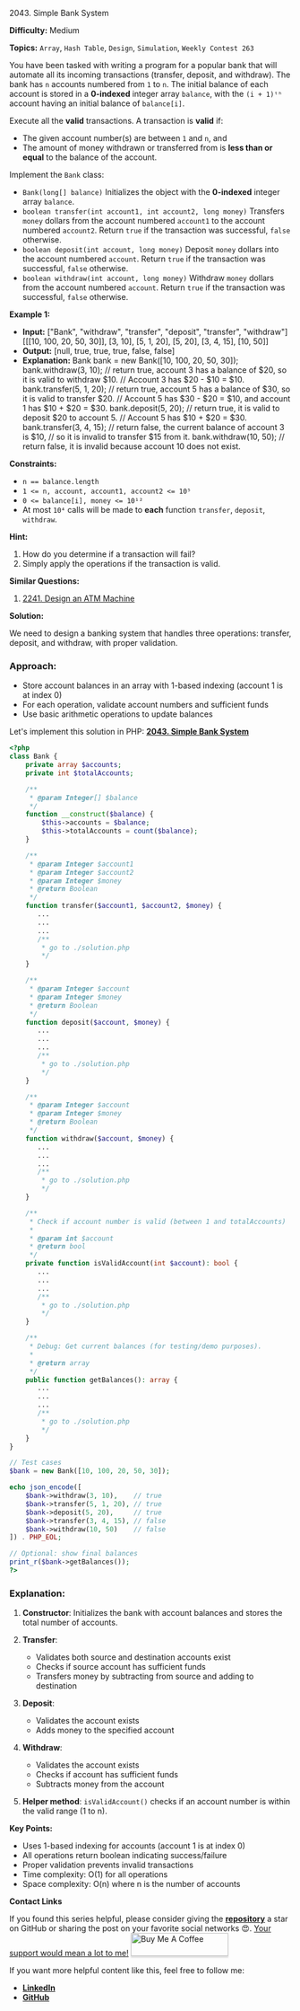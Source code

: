 2043\. Simple Bank System

**Difficulty:** Medium

**Topics:** `Array`, `Hash Table`, `Design`, `Simulation`, `Weekly Contest 263`

You have been tasked with writing a program for a popular bank that will automate all its incoming transactions (transfer, deposit, and withdraw). The bank has `n` accounts numbered from `1` to `n`. The initial balance of each account is stored in a **0-indexed** integer array `balance`, with the `(i + 1)ᵗʰ` account having an initial balance of `balance[i]`.

Execute all the **valid** transactions. A transaction is **valid** if:

- The given account number(s) are between `1` and `n`, and
- The amount of money withdrawn or transferred from is **less than or equal** to the balance of the account.

Implement the `Bank` class:

- `Bank(long[] balance)` Initializes the object with the **0-indexed** integer array `balance`.
- `boolean transfer(int account1, int account2, long money)` Transfers `money` dollars from the account numbered `account1` to the account numbered `account2`. Return `true` if the transaction was successful, `false` otherwise.
- `boolean deposit(int account, long money)` Deposit `money` dollars into the account numbered `account`. Return `true` if the transaction was successful, `false` otherwise.
- `boolean withdraw(int account, long money)` Withdraw `money` dollars from the account numbered `account`. Return `true` if the transaction was successful, `false` otherwise.


**Example 1:**

- **Input:**
  ["Bank", "withdraw", "transfer", "deposit", "transfer", "withdraw"]
  [[[10, 100, 20, 50, 30]], [3, 10], [5, 1, 20], [5, 20], [3, 4, 15], [10, 50]]
- **Output:** [null, true, true, true, false, false]
- **Explanation:**
  Bank bank = new Bank([10, 100, 20, 50, 30]);
  bank.withdraw(3, 10);    // return true, account 3 has a balance of $20, so it is valid to withdraw $10.
  // Account 3 has $20 - $10 = $10.
  bank.transfer(5, 1, 20); // return true, account 5 has a balance of $30, so it is valid to transfer $20.
  // Account 5 has $30 - $20 = $10, and account 1 has $10 + $20 = $30.
  bank.deposit(5, 20);     // return true, it is valid to deposit $20 to account 5.
  // Account 5 has $10 + $20 = $30.
  bank.transfer(3, 4, 15); // return false, the current balance of account 3 is $10,
  // so it is invalid to transfer $15 from it.
  bank.withdraw(10, 50);   // return false, it is invalid because account 10 does not exist.

**Constraints:**

- `n == balance.length`
- `1 <= n, account, account1, account2 <= 10⁵`
- `0 <= balance[i], money <= 10¹²`
- At most `10⁴` calls will be made to **each** function `transfer`, `deposit`, `withdraw`.



**Hint:**
1. How do you determine if a transaction will fail?
2. Simply apply the operations if the transaction is valid.



**Similar Questions:**
1. [2241. Design an ATM Machine](https://github.com/mah-shamim/leet-code-in-php/tree/main/algorithms/002241-design-an-atm-machine)






**Solution:**

We need to design a banking system that handles three operations: transfer, deposit, and withdraw, with proper validation.

### Approach:

- Store account balances in an array with 1-based indexing (account 1 is at index 0)
- For each operation, validate account numbers and sufficient funds
- Use basic arithmetic operations to update balances

Let's implement this solution in PHP: **[2043. Simple Bank System](https://github.com/mah-shamim/leet-code-in-php/tree/main/algorithms/002043-simple-bank-system/solution.php)**

```php
<?php
class Bank {
    private array $accounts;
    private int $totalAccounts;

    /**
     * @param Integer[] $balance
     */
    function __construct($balance) {
        $this->accounts = $balance;
        $this->totalAccounts = count($balance);
    }

    /**
     * @param Integer $account1
     * @param Integer $account2
     * @param Integer $money
     * @return Boolean
     */
    function transfer($account1, $account2, $money) {
       ...
       ...
       ...
       /**
        * go to ./solution.php
        */
    }

    /**
     * @param Integer $account
     * @param Integer $money
     * @return Boolean
     */
    function deposit($account, $money) {
       ...
       ...
       ...
       /**
        * go to ./solution.php
        */
    }

    /**
     * @param Integer $account
     * @param Integer $money
     * @return Boolean
     */
    function withdraw($account, $money) {
       ...
       ...
       ...
       /**
        * go to ./solution.php
        */
    }

    /**
     * Check if account number is valid (between 1 and totalAccounts)
     *
     * @param int $account
     * @return bool
     */
    private function isValidAccount(int $account): bool {
       ...
       ...
       ...
       /**
        * go to ./solution.php
        */
    }

    /**
     * Debug: Get current balances (for testing/demo purposes).
     *
     * @return array
     */
    public function getBalances(): array {
       ...
       ...
       ...
       /**
        * go to ./solution.php
        */
    }
}

// Test cases
$bank = new Bank([10, 100, 20, 50, 30]);

echo json_encode([
    $bank->withdraw(3, 10),    // true
    $bank->transfer(5, 1, 20), // true
    $bank->deposit(5, 20),     // true
    $bank->transfer(3, 4, 15), // false
    $bank->withdraw(10, 50)    // false
]) . PHP_EOL;

// Optional: show final balances
print_r($bank->getBalances());
?>
```

### Explanation:


1. **Constructor**: Initializes the bank with account balances and stores the total number of accounts.

2. **Transfer**:
   - Validates both source and destination accounts exist
   - Checks if source account has sufficient funds
   - Transfers money by subtracting from source and adding to destination

3. **Deposit**:
   - Validates the account exists
   - Adds money to the specified account

4. **Withdraw**:
   - Validates the account exists
   - Checks if account has sufficient funds
   - Subtracts money from the account

5. **Helper method**: `isValidAccount()` checks if an account number is within the valid range (1 to n).

**Key Points:**
- Uses 1-based indexing for accounts (account 1 is at index 0)
- All operations return boolean indicating success/failure
- Proper validation prevents invalid transactions
- Time complexity: O(1) for all operations
- Space complexity: O(n) where n is the number of accounts

**Contact Links**

If you found this series helpful, please consider giving the **[repository](https://github.com/mah-shamim/leet-code-in-php)** a star on GitHub or sharing the post on your favorite social networks 😍. [Your support would mean a lot to me!](https://jackaltimer.com/hzk8jsphf8?key=5ba736283dafd7f94a84865e3cc3d775)
<a href="https://buymeacoffee.com/mah.shamim" target="_blank"><img src="https://www.buymeacoffee.com/assets/img/custom_images/orange_img.png" alt="Buy Me A Coffee" style="height: 41px !important;width: 174px !important;box-shadow: 0px 3px 2px 0px rgba(190, 190, 190, 0.5) !important;-webkit-box-shadow: 0px 3px 2px 0px rgba(190, 190, 190, 0.5) !important;" ></a>

If you want more helpful content like this, feel free to follow me:

- **[LinkedIn](https://www.linkedin.com/in/arifulhaque/)**
- **[GitHub](https://github.com/mah-shamim)**
